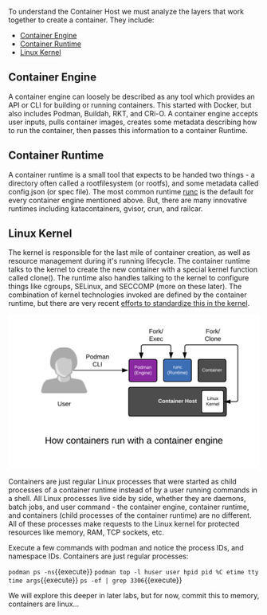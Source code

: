 To understand the Container Host we must analyze the layers that work together to create a container. They include:

* [Container Engine](https://developers.redhat.com/blog/2018/02/22/container-terminology-practical-introduction/#h.6yt1ex5wfo3l)
* [Container Runtime](https://developers.redhat.com/blog/2018/02/22/container-terminology-practical-introduction/#h.6yt1ex5wfo55)
* [Linux Kernel](https://lwn.net/Articles/780364/)

## Container Engine
A container engine can loosely be described as any tool which provides an API or CLI for building or running containers. This started with Docker, but also includes Podman, Buildah, RKT, and CRi-O. A container engine accepts user inputs, pulls container images, creates some metadata describing how to run the container, then passes this information to a container Runtime.

## Container Runtime
A container runtime is a small tool that expects to be handed two things - a directory often called a rootfilesystem (or rootfs), and some metadata called config.json (or spec file). The most common runtime [runc](https://github.com/opencontainers/runc) is the default for every container engine mentioned above. But, there are many innovative runtimes including katacontainers, gvisor, crun, and railcar.

## Linux Kernel
The kernel is responsible for the last mile of container creation, as well as resource management during it's running lifecycle. The container runtime talks to the kernel to create the new container with a special kernel function called clone(). The runtime also handles talking to the kernel to configure things like cgroups, SELinux, and SECCOMP (more on these later). The combination of kernel technologies invoked are defined by the container runtime, but there are very recent [efforts to standardize this in the kernel](https://lwn.net/Articles/780364/).


![Container Engine](../../assets/subsystems/container-internals-lab-2-0-part-1/04-simple-container-engine.png)

 
Containers are just regular Linux processes that were started as child processes of a container runtime instead of by a user running commands in a shell. All Linux processes live side by side, whether they are daemons, batch jobs, and user command - the container engine, container runtime, and containers (child processes of the container runtime) are no different. All of these processes make requests to the Linux kernel for protected resources like memory, RAM, TCP sockets, etc. 

Execute a few commands with podman and notice the process IDs, and namespace IDs. Containers are just regular processes:

`podman ps -ns`{{execute}}
`podman top -l huser user hpid pid %C etime tty time args`{{execute}}
`ps -ef | grep 3306`{{execute}}

We will explore this deeper in later labs, but for now, commit this to memory, containers are linux...

